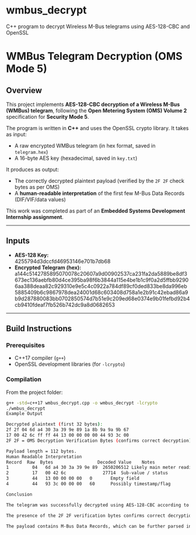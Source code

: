 # wmbus_decrypt
C++ program to decrypt Wireless M-Bus telegrams using AES-128-CBC and OpenSSL
# WMBus Telegram Decryption (OMS Mode 5)

## Overview
This project implements **AES-128-CBC decryption of a Wireless M-Bus (WMBus) telegram**, following the **Open Metering System (OMS) Volume 2** specification for **Security Mode 5**.

The program is written in **C++** and uses the OpenSSL crypto library. It takes as input:
- A raw encrypted WMBus telegram (in hex format, saved in `telegram.hex`)
- A 16-byte AES key (hexadecimal, saved in `key.txt`)

It produces as output:
- The correctly decrypted plaintext payload (verified by the `2F 2F` check bytes as per OMS)
- A **human-readable interpretation** of the first few M-Bus Data Records (DIF/VIF/data values)

This work was completed as part of an **Embedded Systems Development Internship assignment**.

---

## Inputs
- **AES-128 Key:**  
4255794d3dccfd46953146e701b7db68
- **Encrypted Telegram (hex):**  
a144c5142785895070078c20607a9d00902537ca231fa2da5889be8df3673ec136aebfb80d4ce395ba98f6b3844a115e4be1b1c9f0a2d5ffbb92906aa388deaa82c929310e9e5c4c0922a784df89cf0ded833be8da996eb5885409b6c9867978dea24001d68c603408d758a1e2b91c42ebad86a9b9d287880083bb0702850574d7b51e9c209ed68e0374e9b01fefbd92b4cb9410fdeaf7fb526b742dc9a8d0682653

---

## Build Instructions

### Prerequisites
- C++17 compiler (`g++`)
- OpenSSL development libraries (for `-lcrypto`)

### Compilation
From the project folder:

```bash
g++ -std=c++17 wmbus_decrypt.cpp -o wmbus_decrypt -lcrypto
./wmbus_decrypt
Example Output

Decrypted plaintext (first 32 bytes):
2f 2f 04 6d a4 30 3a 39 9e 89 1a 8b 9a 9a 9b 67
17 00 42 6c ff ff 44 13 00 00 00 00 44 93 3c 00
2F 2F = OMS Decryption Verification Bytes (confirms correct decryption).

Payload length = 112 bytes.
Human Readable Interpretation
Record	Raw  Bytes	               Decoded Value	Notes
1	      04   6d a4 30 3a 39 9e 89	 2650206512	Likely main meter reading
2	      17   00 42 6c	             27714	Sub-value / status
3	      44   13 00 00 00 00	0    	Empty field
4	      44   93 3c 00 00 00	60	    Possibly timestamp/flag

Conclusion

The telegram was successfully decrypted using AES-128-CBC according to OMS Vol.2, Security Mode 5.

The presence of the 2F 2F verification bytes confirms correct decryption.

The payload contains M-Bus Data Records, which can be further parsed into meaningful meter values.
